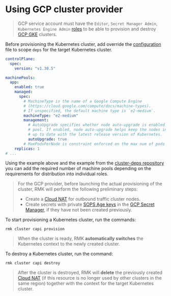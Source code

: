 # Using GCP cluster provider

> GCP service account must have the `Editor`, `Secret Manager Admin`, `Kubernetes Engine Admin`
> [roles](https://cloud.google.com/iam/docs/understanding-roles) to be able to provision and destroy
> [GCP GKE](https://cloud.google.com/kubernetes-engine?hl=en) clusters.

Before provisioning the Kubernetes cluster, add override
the [configuration](https://github.com/edenlabllc/cluster-deps.bootstrap.infra/blob/develop/etc/deps/develop/values/gcp-cluster.yaml.gotmpl)
file to scope `deps` for the target Kubernetes cluster.

```yaml
controlPlane:
  spec:
    version: "v1.30.5"

machinePools:
  app:
    enabled: true
    managed:
      spec:
        # MachineType is the name of a Google Compute Engine
        # (https://cloud.google.com/compute/docs/machine-types).
        # If unspecified, the default machine type is `e2-medium`.
        machineType: "e2-medium"
        management:
          # AutoUpgrade specifies whether node auto-upgrade is enabled for the node
          # pool. If enabled, node auto-upgrade helps keep the nodes in your node pool
          # up to date with the latest release version of Kubernetes.
          autoUpgrade: true
        # MaxPodsPerNode is constraint enforced on the max num of pods per node.
    replicas: 1
# ...
```

Using the example above and the example from
the [cluster-deps repository](https://github.com/edenlabllc/cluster-deps.bootstrap.infra/blob/develop/etc/deps/develop/values/gcp-cluster.yaml.gotmpl)
you can add the required number of machine pools depending on the requirements for distribution into individual roles.

> For the GCP provider, before launching the actual provisioning of the cluster,
> RMK will perform the following preliminary steps:
>
> - Create a [Cloud NAT](https://cloud.google.com/nat/docs/overview) for outbound traffic cluster nodes.
> - Create secrets with private [SOPS Age keys](../secrets-management/secrets-management.md#secret-keys) in the
>   [GCP Secret Manager](https://cloud.google.com/security/products/secret-manager?hl=en), 
>   if they have not been created previously.

To start provisioning a Kubernetes cluster, run the commands:

```shell
rmk cluster capi provision
```

> When the cluster is ready, RMK **automatically switches** the Kubernetes context to the newly created cluster.

To destroy a Kubernetes cluster, run the command:

```shell
rmk cluster capi destroy
```

> After the cluster is destroyed, RMK will **delete** the previously created
> [Cloud NAT](https://cloud.google.com/nat/docs/overview) (if this resource is no longer used by other clusters in the
> same region) together with the context for the target Kubernetes cluster.
